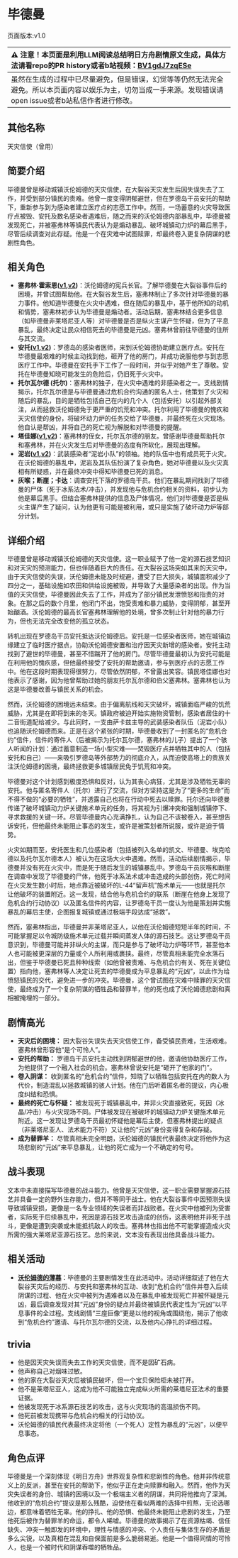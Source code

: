 # 毕德曼
页面版本:v1.0
 

| :warning: 注意！本页面是利用LLM阅读总结明日方舟剧情原文生成，具体方法请看repo的PR history或者b站视频：[BV1gdJ7zqESe](https://www.bilibili.com/video/BV1gdJ7zqESe/)         |
|:----------------------------|
| 虽然在生成的过程中已尽量避免，但是错误，幻觉等等仍然无法完全避免。所以本页面内容以娱乐为主，切勿当成一手来源。发现错误请open issue或者b站私信作者进行修改。|



## 其他名称
天灾信使（曾用）
## 简要介绍
毕德曼曾是移动城镇沃伦姆德的天灾信使，在大裂谷天灾发生后因失误失去了工作，并受到部分镇民的责难。他曾一度变得阴郁避世，但在罗德岛干员安托的帮助下，重新参与到为感染者建立医疗点的志愿工作中。然而，一场蓄意的火灾导致医疗点被毁、安托及数名感染者遇难后，随之而来的沃伦姆德内部暴乱中，毕德曼被发现死亡，并被塞弗林等镇民代表认为是煽动暴乱、破坏城镇动力炉的幕后黑手，尽管后续调查对此存疑。他是一个在灾难中试图赎罪，却最终卷入更复杂阴谋的悲剧性角色。
## 相关角色
-   **塞弗林·霍索恩([v1](extended_char_431263.md),[v2](../char_v3/extended_char_431263.md))**：沃伦姆德的宪兵长官。了解毕德曼在大裂谷事件后的困境，并曾试图帮助他。在大裂谷发生后，塞弗林制止了多次针对毕德曼的暴力事件。他知道毕德曼在火灾中遇难，但在随后的暴乱中，基于他所知的动机和情势，塞弗林初步认为毕德曼是煽动者。活动后期，塞弗林结合更多信息（如毕德曼非莱塔尼亚人等）对毕德曼是否是纵火主谋产生怀疑，但为了平息暴乱，最终决定让民众相信死去的毕德曼是元凶。塞弗林曾前往毕德曼的住所与其交流。
-   **安托([v1](extended_char_an_tuo.md),[v2](../char_v3/extended_char_an_tuo.md))**：罗德岛的感染者医师，来到沃伦姆德协助建立医疗点。安托在毕德曼最艰难的时候主动找到他，砸开了他的房门，并成功说服他参与到志愿医疗工作中。毕德曼在安托手下工作了一段时间，并似乎对她产生了尊敬。安托在毕德曼知晓可能发生的危险后，仍旧死于火灾中。
-   **托尔瓦尔德 (托尔)**：塞弗林的独子，在火灾中遇难的非感染者之一。支线剧情揭示，托尔瓦尔德是与毕德曼通过危机合约沟通的匿名人士，他策划了火灾和随后的暴乱，目的是牺牲包括自己在内的几个人（包括安托）以引起外部关注，从而拯救沃伦姆德免于更严重的饥荒和冲突。托尔利用了毕德曼的愧疚和天灾信使的身份，将破坏动力炉的任务交给了毕德曼，并最终死在火灾现场。他自认是帮凶，并将自己的死亡视为解脱和对毕德曼的提醒。
-   **塔佳娜([v1](extended_char_ta_jia_na.md),[v2](../char_v3/extended_char_ta_jia_na.md))**：塞弗林的侄女，托尔瓦尔德的朋友。曾感谢毕德曼帮助托尔和塞弗林，并在火灾发生后对毕德曼的态度有所软化，展现出理解。
-   **泥岩([v1](char_311_mudrok.md),[v2](../char_v3/char_311_mudrok.md))**：武装感染者“泥岩小队”的领袖。她的队伍中也有成员死于火灾。在沃伦姆德的暴乱中，泥岩及其队伍扮演了复杂角色，她对毕德曼以及火灾真相有所疑惑，并在最终冲突中得知毕德曼已死的消息。
-   **灰喉；断崖；卡达**：调查安托下落的罗德岛干员。他们在暴乱期间找到了毕德曼的尸体（死于冰系法术/冲击），并发现他与危机合约相关的资料，初步认为他是幕后黑手。但结合塞弗林提供的信息及尸体情况，他们对毕德曼是否是纵火主谋产生了疑问，认为他更有可能是被利用，或只是实施了破坏动力炉等部分计划。
## 详细介绍
毕德曼曾是移动城镇沃伦姆德的天灾信使。这一职业赋予了他一定的源石技艺知识和对天灾的预测能力，但也伴随着巨大的责任。在大裂谷这场突如其来的天灾中，由于天灾信使的失误，沃伦姆德未能及时规避，遭受了巨大损失，城镇面积减少了四分之一，基础设施如农田和供给设施被毁，并导致了大量感染者的出现。作为当值的天灾信使，毕德曼因此失去了工作，并成为了部分镇民发泄愤怒和指责的对象。在那之后的数个月里，他闭门不出，饱受责难和暴力威胁，变得阴郁，甚至开始酗酒。沃伦姆德的最高长官塞弗林理解他的处境，曾多次制止针对他的暴力行为，但也无法完全改变他的孤立状态。

转机出现在罗德岛干员安托抵达沃伦姆德后。安托是一位感染者医师，她在城镇边缘建立了临时医疗据点，协助沃伦姆德安置和治疗因天灾新增的感染者。安托主动找到了避世的毕德曼，甚至不惜踹开了他的房门。尽管毕德曼最初认为安托可能是在利用他的愧疚感，但他最终接受了安托的帮助邀请，参与到医疗点的志愿工作中。他在这段时期表现得很努力，尽管依然阴郁，不曾露出笑容。镇民塔佳娜也对他表示了感谢，因为他曾帮助过她的朋友托尔瓦尔德和伯父塞弗林。塞弗林也认为这是毕德曼改善与镇民关系的机会。

然而，沃伦姆德的困境远未结束。由于偏离航线和天灾破坏，城镇面临严峻的饥荒威胁，尤其是在即将到来的冬天。镇政府被迫开始实施物资管制，感染者居住的十二音街道配给减少。与此同时，一支由萨卡兹主导的武装感染者队伍（泥岩小队）也追随沃伦姆德而来。正是在这个紧张的时期，毕德曼收到了一封匿名的“危机合约”信件，信件的寄件人（后被揭示为托尔瓦尔德，塞弗林的儿子）提出了一个骇人听闻的计划：通过蓄意制造一场小型灾难——焚毁医疗点并牺牲其中的人（包括安托和自己）——来吸引罗德岛等外部势力的彻底介入，从而迫使高塔上的贵族关注沃伦姆德的困境，最终拯救更多城镇居民免于饥荒和冲突。

毕德曼对这个计划感到极度恐惧和反对，认为其丧心病狂，尤其是涉及牺牲无辜的安托。他与匿名寄件人（托尔）进行了交流，但对方坚持这是为了“更多的生命”而不得不做的“必要的牺牲”，并透露自己也将在行动中死去以赎罪。托尔还向毕德曼传递了破坏城镇动力炉关键施术单元的任务，将其视为引爆冲突和强制城镇停下、寻求救援的关键一环。尽管毕德曼内心充满挣扎，认为自己不该被卷入，甚至想告诉安托，但他最终未能阻止事态的发生，或许是被策划者所说服，或许是迫于情势。

火灾如期而至，安托医生和几位感染者（包括被列入名单的凯文、毕德曼、埃克哈德以及托尔瓦尔德本人）被认为在这场大火中遇难。然而，活动后续剧情揭示，毕德曼并没有死在火灾中，而是死于随后发生的城镇暴乱中。罗德岛干员灰喉和断崖在调查中发现了毕德曼的尸体，他死于冰系法术或冲击造成的头部创伤，死亡时间在火灾发生数小时后，地点靠近被破坏的L-44“留声机”施术单元——也就是托尔让他破坏的装置附近。这一发现，结合他与危机合约的联系（断崖在他身上发现了危机合约行动协议）以及匿名信件的内容，让罗德岛干员一度认为他是策划并实施暴乱的幕后主使，企图报复城镇或通过极端手段达成“拯救”。

然而，塞弗林指出，毕德曼并非莱塔尼亚人，以他在沃伦姆德短短半年的时间，不可能掌握足以令城防级施术单元过载并瞬间蒸发人体的源石技艺。这让罗德岛干员意识到，毕德曼可能并非纵火的主谋，而只是参与了破坏动力炉等环节，甚至他本人也可能被更深层的力量或个人所利用或裹挟。最终，尽管真相未能完全水落石出，但鉴于毕德曼已死且种种线索（如他曾被责难、与危机合约有关、死在关键位置）指向他，塞弗林等人决定让死去的毕德曼成为平息暴乱的“元凶”，以此作为给愤怒镇民的交代，避免进一步的冲突。毕德曼，这个曾试图在灾难中赎罪的天灾信使，最终成为了一个复杂阴谋的牺牲品和替罪羊，他的死也成了沃伦姆德悲剧和真相被掩埋的一部分。
## 剧情高光
-   **天灾后的困境：** 因大裂谷失误失去天灾信使工作，备受镇民责难，生活艰难。塞弗林曾形容他“是个可怜人”。
-   **安托的帮助：** 罗德岛干员安托主动找到阴郁避世的他，邀请他协助医疗工作，为他提供了一个融入社会的机会。塞弗林曾说安托是“砸开了他家的门”。
-   **卷入阴谋：** 收到匿名的“危机合约”信件，知晓了以牺牲包括安托在内的数人为代价，制造混乱以拯救城镇的骇人计划。他在门后听着匿名者的提议，内心极度纠结和恐惧。
-   **最终的死亡与怀疑：** 被发现死于城镇暴乱中，并非火灾直接致死，死因（冰晶/冲击）与火灾现场不同。尸体被发现在被破坏的城镇动力炉关键施术单元附近。这一发现让罗德岛干员最初怀疑他是幕后主使，但塞弗林提出的疑点（非莱塔尼亚人、法术能力不符）又让他的“元凶”身份变得复杂和存疑。
-   **成为替罪羊：** 尽管真相未完全明朗，沃伦姆德的镇民代表最终决定将他作为这场悲剧的“元凶”来平息暴乱，让他的死亡成为一个不确定的句号。
## 战斗表现
文本中未直接描写毕德曼的战斗能力。他曾是天灾信使，这一职业需要掌握源石技艺并具备一定的野外生存能力，但并不等同于战士。他在大裂谷事件中因预测失误导致城镇受损，更像是一名专业领域的失误者而非战败者。在火灾中他被列为受害者，实际死于后续暴乱中，死因是源石技艺攻击造成的创伤，这表明他并非死于战斗，更像是遭到突袭或未能抵抗敌人的攻击。塞弗林也指出他不可能掌握造成火灾所需的强大莱塔尼亚源石技艺。总的来说，文本没有表现出他具备战斗能力。
## 相关活动
-   **[沃伦姆德的薄暮](../stories/act11d0.md)**：毕德曼的主要剧情发生在此活动中。活动详细叙述了他在大裂谷天灾后的经历、与安托和塞弗林的互动、收到“危机合约”信件并卷入后续阴谋的过程、他在火灾中被列为遇难者以及在暴乱中被发现死亡并被怀疑是元凶，最后调查发现对其“元凶”身份的疑点并最终被镇民代表定性为“元凶”以平息事件的全过程。支线剧情“三座巨像”更是以他的视角或围绕他，揭示了他收到“危机合约”邀请、与托尔瓦尔德的交流，以及他内心挣扎的详细过程。
## trivia
*   他是因天灾失误而失去工作的天灾信使，而不是因矿石病。
*   他声称自己对烟味过敏。
*   他的家在大裂谷天灾后被镇民破坏，但一个宝贝保险柜未被打开。
*   他不是莱塔尼亚人，这成为他不可能独立完成纵火所需的莱塔尼亚法术的重要证据。
*   他被发现死于冰系源石技艺的攻击，这与火灾现场的高温损伤不同。
*   他死前被发现携带与危机合约相关的行动协议。
*   沃伦姆德的镇民代表最终决定将他（一个死人）定性为暴乱的“元凶”，以便平息事态。
## 角色点评
毕德曼是一个深刻体现《明日方舟》世界观复杂性和悲剧性的角色。他并非传统意义上的反派，甚至在安托的帮助下，他似乎正在走向赎罪和融入。然而，他作为天灾失误者的身份、城镇的困境以及一个极端主义者的阴谋，共同将他推向了深渊。他收到的“危机合约”提议是那么残酷，迫使他在看似两难的选择中煎熬，无论选哪边，都意味着牺牲无辜。他的挣扎、他的恐惧、他最终未能阻止悲剧的发生，乃至他死后被作为替罪羊的命运，都令人唏嘘。毕德曼的故事揭示了在资源枯竭、信任缺失、冲突一触即发的环境中，理性与情感的冲突、个人责任与集体生存的矛盾是多么尖锐，以及真相在混乱和自保面前是多么脆弱易逝。他是一个值得同情的可怜人，也是一个被时代和阴谋吞噬的牺牲品。
